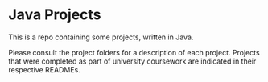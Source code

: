 # Java Projects
This is a repo containing some projects, written in Java.

Please consult the project folders for a description of each project. Projects that were completed as part of university coursework are indicated in their respective READMEs.
